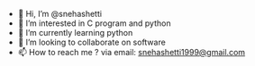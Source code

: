 - 👋 Hi, I’m @snehashetti
- 👀 I’m interested in C program and python
- 🌱 I’m currently learning python
- 💞️ I’m looking to collaborate on software 
- 📫 How to reach me ? via email: snehashetti1999@gmail.com



<!---
snehashetti/snehashetti is a ✨ special ✨ repository because its `README.md` (this file) appears on your GitHub profile.
You can click the Preview link to take a look at your changes.
--->
